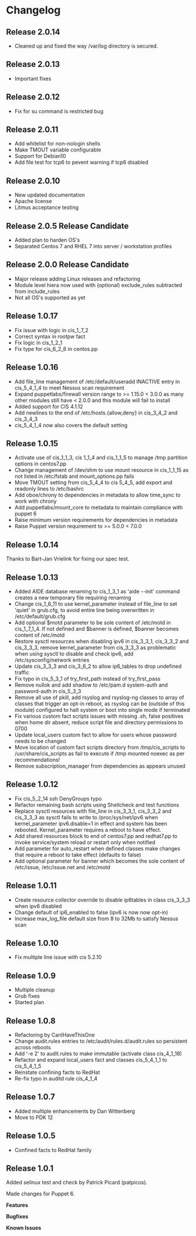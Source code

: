 # Changelog

## Release 2.0.14

* Cleaned up and fixed the way /var/log directory is secured.

## Release 2.0.13

* Important fixes

## Release 2.0.12

* Fix for su command is restricted bug

## Release 2.0.11

* Add whitelist for non-nologin shells
* Make TMOUT variable configurable
* Support for Debian10
* Add file test for tcp6 to pevent warning if tcp6 disabled

## Release 2.0.10

* New updated documentation
* Apache license
* Litmus acceptance testing

## Release 2.0.5 Release Candidate

* Added plan to harden OS's
* Separated Centos 7 and RHEL 7 into server / workstation profiles

## Release 2.0.0 Release Candidate

* Major release adding Linux releases and refactoring
* Module level hiera now used with (optional) exclude_rules subtracted from include_rules
* Not all OS's supported as yet

## Release 1.0.17

* Fix issue with logic in cis_1_7_2
* Correct syntax in rootpw fact
* Fix logic in cis_1_2_1
* Fix type for cis_6_2_6 in centos.pp 

## Release 1.0.16

* Add file_line management of /etc/default/useradd INACTIVE entry in cis_5_4_1_4 to meet Nessus scan requirement
* Expand puppetlabs/firewall version range to >= 1.15.0 < 3.0.0 as many other modules still have < 2.0.0 and this module will fail to install
* Added support for CIS 4.1.12
* Add newlines to the end of /etc/hosts.{allow,deny} in cis_3_4_2 and cis_3_4_3
* cis_5_4_1_4 now also covers the default setting

## Release 1.0.15

* Activate use of cis_1_1_3, cis 1_1_4 and cis_1_1_5 to manage /tmp partition options in centos7.pp
* Change management of /dev/shm to use mount resource in cis_1_1_15 as not listed in /etc/fstab and mount_options.pp fails
* Move TMOUT setting from cis_5_4_4 to cis 5_4_5, add export and readonly lines to /etc/bashrc
* Add oboe/chrony to dependencies in metadata to allow time_sync to work with chrony
* Add puppetlabs/mount_core to metadata to maintain compliance with puppet 6
* Raise minimum version requirements for dependencies in metadata
* Raise Puppet version requirement to >= 5.0.0 < 7.0.0

## Release 1.0.14

Thanks to Bart-Jan Vrielink for fixing our spec test.

## Release 1.0.13

* Added AIDE database renaming to cis_1_3_1 as 'aide --init' command creates a new temporary file requiring renaming
* Change cis_1_6_11 to use kernel_parameter instead of file_line to set 'quiet' in grub.cfg, to avoid entire line being overwritten in /etc/default/grub.cfg
* Add optional $motd parameter to be sole content of /etc/motd in cis_1_7_1_4.  If not defined and $banner is defined, $banner becomes content of /etc/motd
* Restore sysctl resources when disabling ipv6 in cis_3_3_1, cis_3_3_2 and cis_3_3_3, remove kernel_parameter from cis_3_3_3 as problematic when using sysctl to disable and check ipv6, add /etc/sysconfig/network entries
* Update cis_3_3_3 and cis_3_6_2 to allow ip6_tables to drop undefined traffic
* Fix typo in cis_5_3_1 of try_first_path instead of try_first_pass
* Remove nullok and add shadow to /etc/pam.d system-auth and password-auth in cis_5_3_3
* Remove all use of pkill, add rsyslog and rsyslog-ng classes to array of classes that trigger an opt-in reboot, as rsyslog can be (outside of this module) configured to halt system or boot into single mode if terminated
* Fix various custom fact scripts issues with missing .sh, false positives when home dir absent, reduce script file and directory permissions to 0700
* Update local_users custom fact to allow for users whose password needs to be changed
* Move location of custom fact scripts directory from /tmp/cis_scripts to /usr/share/cis_scripts as fail to execute if /tmp mounted noexec as per recommendations!
* Remove subscription_manager from dependencies as appears unused

## Release 1.0.12

* Fix cis_5_2_14 ssh DenyGroups typo
* Refactor remaining bash scripts using Shellcheck and test functions
* Replace sysctl resources with file_line in cis_3_3_1, cis_3_3_2 and cis_3_3_3 as sysctl fails to write to /proc/sys/net/ipv6 when  kernel_parameter ipv6.disable=1 in effect and system has been rebooted.  Kernel_parameter requires a reboot to have effect.
* Add shared resources block to end of centos7.pp and redhat7.pp to invoke service/system reload or restart only when notified
* Add parameter for auto_restart when defined classes make changes that require a reboot to take effect (defaults to false)
* Add optional parameter for banner which becomes the sole content of /etc/issue, /etc/issue.net and /etc/motd

## Release 1.0.11

* Create resource collector override to disable ip6tables in class cis_3_3_3 when ipv6 disabled
* Change default of ip6_enabled to false (ipv6 is now now opt-in)
* Increase max_log_file default size from 8 to 32Mb to satisfy Nessus scan

## Release 1.0.10

* Fix multiple line issue with cis 5.2.10

## Release 1.0.9

* Multiple cleanup
* Grub fixes
* Started plan

## Release 1.0.8

* Refactoring by CanIHaveThisOne
* Change audit.rules entries to /etc/audit/rules.d/audit.rules so persistent across reboots
* Add '-e 2' to audit.rules to make immutable (activate class cis_4_1_18)
* Refactor and expand local_users fact and classes cis_5_4_1_1 to cis_5_4_1_5
* Reinstate confining facts to RedHat
* Re-fix typo in auditd rule cis_4_1_4

## Release 1.0.7

* Added multiple enhancements by Dan Wittenberg
* Move to PDK 12

## Release 1.0.5

* Confined facts to RedHat family

## Release 1.0.1

Added selinux test and check by Patrick Picard (patpicos).

Made changes for Puppet 6.

**Features**

**Bugfixes**

**Known Issues**
